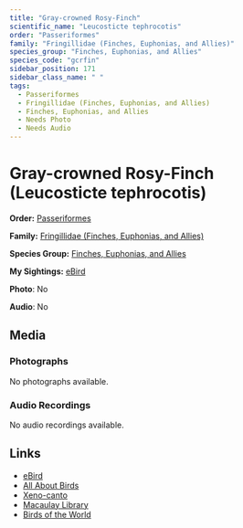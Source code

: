 ```yaml
---
title: "Gray-crowned Rosy-Finch"
scientific_name: "Leucosticte tephrocotis"
order: "Passeriformes"
family: "Fringillidae (Finches, Euphonias, and Allies)"
species_group: "Finches, Euphonias, and Allies"
species_code: "gcrfin"
sidebar_position: 171
sidebar_class_name: " "
tags: 
  - Passeriformes
  - Fringillidae (Finches, Euphonias, and Allies)
  - Finches, Euphonias, and Allies
  - Needs Photo
  - Needs Audio
---
```


# Gray-crowned Rosy-Finch (Leucosticte tephrocotis)

**Order:** [Passeriformes](/tags/passeriformes)

**Family:** [Fringillidae (Finches, Euphonias, and Allies)](/tags/fringillidae-finches-euphonias-and-allies)

**Species Group:** [Finches, Euphonias, and Allies](/tags/finches-euphonias-and-allies)

**My Sightings:** [eBird](https://ebird.org/lifelist?r=world&time=life&spp=gcrfin)

**Photo**: No 

**Audio**: No

## Media
### Photographs
No photographs available.

### Audio Recordings
No audio recordings available.

## Links
* [eBird](https://ebird.org/species/gcrfin) 
* [All About Birds](https://www.allaboutbirds.org/guide/gcrfin) 
* [Xeno-canto](https://www.xeno-canto.org/species/leucosticte-tephrocotis) 
* [Macaulay Library](https://search.macaulaylibrary.org/catalog?taxonCode=gcrfin&sort=rating_rank_desc)
* [Birds of the World](https://birdsoftheworld.org/bow/species/gcrfin)
